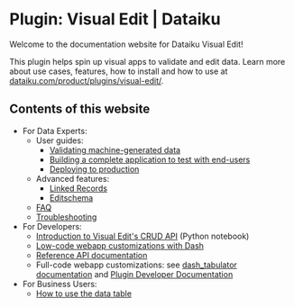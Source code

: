 # Plugin: Visual Edit | Dataiku

Welcome to the documentation website for Dataiku Visual Edit!

This plugin helps spin up visual apps to validate and edit data. Learn more about use cases, features, how to install and how to use at [dataiku.com/product/plugins/visual-edit/](https://www.dataiku.com/product/plugins/visual-edit/).

## Contents of this website

* For Data Experts:
  * User guides:
    * [Validating machine-generated data](validate)
    * [Building a complete application to test with end-users](build-complete-application)
    * [Deploying to production](deploy)
  * Advanced features:
    * [Linked Records](linked-records)
    * [Editschema](editschema)
  * [FAQ](faq)
  * [Troubleshooting](troubleshooting)
* For Developers:
  * [Introduction to Visual Edit's CRUD API](https://github.com/dataiku/dss-visual-edit/blob/master/docs/CRUD_example_usage.ipynb) (Python notebook)
  * [Low-code webapp customizations with Dash](dash-examples)
  * [Reference API documentation]([backend/](https://dataiku.github.io/dss-visual-edit/backend/#DataEditor))
  * Full-code webapp customizations: see [dash_tabulator documentation](https://github.com/dataiku/dss-visual-edit/blob/master/dash_tabulator/README.md) and [Plugin Developer Documentation](https://github.com/dataiku/dss-visual-edit/blob/master/dss-plugin-visual-edit/README.md)
* For Business Users:
  * [How to use the data table](data-table-features)
